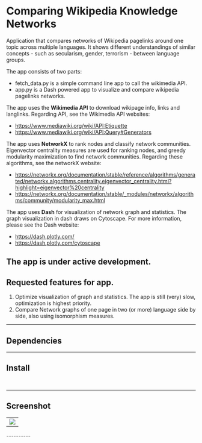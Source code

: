 # Comparing Wikipedia Knowledge Networks
Application that compares networks of Wikipedia pagelinks around one topic across multiple languages. It shows different understandings of similar concepts - such as secularism, gender, terrorism - between language groups. 

The app consists of two parts: 
- fetch_data.py is a simple command line app to call the wikimedia API. 
- app.py is a Dash powered app to visualize and compare wikipedia pagelinks networks.  

The app uses the __Wikimedia API__ to download wikipage info, links and langlinks. Regarding API, see the Wikimedia API websites:
- https://www.mediawiki.org/wiki/API:Etiquette
- https://www.mediawiki.org/wiki/API:Query#Generators

The app uses __NetworkX__ to rank nodes and classify network communities. Eigenvector centrality measures are used for ranking nodes, and greedy modularity maximization to find network communities. Regarding these algorithms, see the networkX website: 
- https://networkx.org/documentation/stable/reference/algorithms/generated/networkx.algorithms.centrality.eigenvector_centrality.html?highlight=eigenvector%20centrality 
- https://networkx.org/documentation/stable/_modules/networkx/algorithms/community/modularity_max.html

The app uses __Dash__ for visualization of network graph and statistics. The graph visualization in dash draws on Cytoscape. For more information, please see the Dash website: 
- https://dash.plotly.com/
- https://dash.plotly.com/cytoscape

The app is under active development.
----------

## Requested features for app.
1. Optimize visualization of graph and statistics. The app is still (very) slow, optimization is highest priority. 
2. Compare Network graphs of one page in two (or more) language side by side, also using isomorphism measures.
----------

## Dependencies

----------
## Install
```


```
----------
## Screenshot


<table><tr><td>
<img src="/home/teijehidde/Documents/Git Blog and Coding/Comparing Wikipedia Knowledge Networks (Network Analysis Page links)/Code/CSS/workflow.jpeg">
</td></tr></table>
----------
